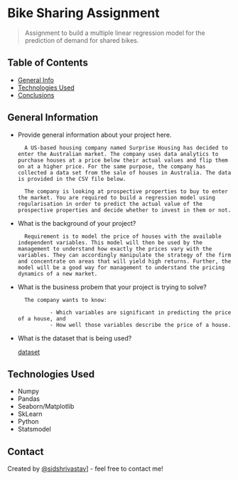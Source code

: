 # Bike Sharing Assignment
> Assignment to build a multiple linear regression model for the prediction of demand for shared bikes.


## Table of Contents
* [General Info](#general-information)
* [Technologies Used](#technologies-used)
* [Conclusions](#conclusions)

<!-- You can include any other section that is pertinent to your problem -->

## General Information
- Provide general information about your project here.

        A US-based housing company named Surprise Housing has decided to enter the Australian market. The company uses data analytics to purchase houses at a price below their actual values and flip them on at a higher price. For the same purpose, the company has collected a data set from the sale of houses in Australia. The data is provided in the CSV file below.

        The company is looking at prospective properties to buy to enter the market. You are required to build a regression model using regularisation in order to predict the actual value of the prospective properties and decide whether to invest in them or not.


- What is the background of your project?

        Requirement is to model the price of houses with the available independent variables. This model will then be used by the management to understand how exactly the prices vary with the variables. They can accordingly manipulate the strategy of the firm and concentrate on areas that will yield high returns. Further, the model will be a good way for management to understand the pricing dynamics of a new market.

- What is the business probem that your project is trying to solve?

        The company wants to know:

                - Which variables are significant in predicting the price of a house, and
                - How well those variables describe the price of a house.


- What is the dataset that is being used?

    [dataset](data/train.csv)

<!-- You don't have to answer all the questions - just the ones relevant to your project. -->


## Technologies Used
- Numpy
- Pandas
- Seaborn/Matplotlib
- SkLearn
- Python
- Statsmodel

<!-- As the libraries versions keep on changing, it is recommended to mention the version of library used in this project -->


## Contact
Created by [@sidshrivastav](https://github.com/sidshrivastav)] - feel free to contact me!


<!-- Optional -->
<!-- ## License -->
<!-- This project is open source and available under the [... License](). -->

<!-- You don't have to include all sections - just the one's relevant to your project -->
